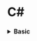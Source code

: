 # C# 

<div style="width:1000px;margin:auto">
<details><summary><b>Basic</b></summary>
<details><summary><b>Input / Output</b></summary>
```csharp
// Reading input from user.
string name = Console.ReadLine();
int num = int.Parse(Console.ReadLine());   // parse the string into integer.
# Handle if user doesn't provide an integer
int x = 0;
int.TryParse(Console.ReadLine(), out x);

// Printing the output
Console.WriteLine("Hello " + name);
Console.Write("Hello {0}", name);
```
</details>

<details><summary><b>Data Types</b></summary>
```csharp
byte ByteNumber = 123;   // 1 byte (0 --> 255)
sbyte SByteNum  = -12;    // 1 byte (-128 --> 127)


short shortNumber = 2;    // 2 bytes (-32,768 --> 32,768)
ushort UshortNum = 12;   // 2 bytes (0 --> 65,535)

int intNumber = 10;          // 4 bytes (-2,147,483,648 --> 2,147,483,648)
uint UintNum =  120;        // 4 bytes (0 --> 4,294,967,295)

long LongNum = 213;       // 8 bytes (-9,223,372,036,854,775,808 --> +9,223,...)
ulong ULongNum = 12;     // 8 bytes (0 --> 18,446,744,073,709,551,615)

float floatNumber = 10.123f;       // 4 bytes.
double douNumber = 121.234d;	// 8 bytes.
decimal decNumber = 123m;		// 16 bytes.

string name = "Mosaab";
char character = 'M';

bool condition = true;

// Let C# determine the type of data.
// using "var" keyword.
var test = 1000;
```
</details>

<details><summary><b>Casting</b></summary>
```csharp
int intNumber = 10;
float floatNumber = 10.123f;
double douNumber = 121.234d;
string name = "";

# First way.
name = intNumber.ToString();

# Second way: using Convert class.
searialNo = Convert.ToInt32 (anyNo);

# Third way: direct casting.
searialNo = (int)anyNo;
```
</details>

<details><summary><b>DateTime</b></summary>
```csharp
# DateTime
DateTime myDate = new DateTime(2020, 5, 25);
DateTime myDate = DateTime.Today;
DateTime myDate = DateTime.Now;

# Show DateTime 
Console.WriteLine(myDate.ToShortDateString());  // show only the date (short format).
Console.WriteLine(myDate.ToShortTimeString());  // show only the time (short format).
Console.WriteLine(myDate.ToLongDateString());   // (long format)
Console.WriteLine(myDate.ToLongTimeString());   // (long format)

# Formatted datetime.
string formattedDate = string.Format("Date is {0: yyyy MMMM dddd HH mm ss tt}", myDate);
Console.WriteLine(formattedDate);
```
</details>

<details><summary><b>If Condition</b></summary>
```csharp
if (num1 > num2)
{
	Console.WriteLine ("Num1 is larger than Num2");
}
else if (num1 < num2)
{
	Console.WriteLine ("Num1 is less than Num2");
}
else
{
	Console.WriteLine ("Num1 equals Num2");
}
```
</details>

<details><summary><b>Constants</b></summary>
```csharp
const double gravity = 9.8d;
```
</details>

<details><summary><b>String Manipulations</b></summary>
```csharp
string movieName = "       Lord of the RingS      ";

// Indexing
Console.WriteLine (movieName[12]);

// Trim
Console.WriteLine (movieName.Trim());

// Upper Case
Console.WriteLine (movieName.ToUpper ().Trim ());

// Lower Case
Console.WriteLine (movieName.Trim ().ToLower ());

// Length
Console.WriteLine (movieName.Length);

// Replace
Console.WriteLine (movieName.Replace ('l', 'L').Trim ());

// Index of 
Console.WriteLine (movieName.IndexOf ('o'));

// Last Index of
Console.WriteLine (movieName.LastIndexOf ('o')); 

// Substring
Console.WriteLine (movieName.Trim().Substring (5, 2));

// Remove after Index
Console.WriteLine (movieName.Trim().Remove (4));

// Insert
Console.WriteLine (movieName.Trim().Insert (0, "Added "));
```
</details>

<details><summary><b>Escape Characters</b></summary>
```csharp
// Ignore the special characters.
string path = @"C:\nami\tark";

// Don't ignore the special characters.
string path = "C:\\nami\\tark"
```
</details>

<details><summary><b>String Interpolation</b></summary>
```csharp
string name = "Mosaab";

Console.WriteLine("Welcome " + name);
Console.WriteLine("Welcome {0}", name);
Console.WriteLine($"Welcome {name}");
```
</details>

<details><summary><b>Loops</b></summary>
```csharp
// For Loop
for(int i = 0; i <= 10; i++) {
	Console.WriteLine (i);
}

// While Loop
int x = 5;
while (x <= 10) {
	Console.WriteLine (x++);
}
```
</details>

<details><summary><b>Math</b></summary>
```csharp
double x = 4.226d;

// Ceiling
Console.WriteLine($"Ceiling: {Math.Ceiling(x)}");

// Floor
Console.WriteLine($"Floor: {Math.Floor(x)}");

// Round
Console.WriteLine($"Round: {Math.Round(x, 2)}");

// Truncate
Console.WriteLine($"Truncate: {Math.Truncate(x)}");

// Max
Console.WriteLine($"Max: {Math.Max(x, y)}");

// Min
Console.WriteLine($"Min: {Math.Min(x, y)}");

// Sqrt
Console.WriteLine($"Sqrt: {Math.Sqrt(y)}");

// POW
Console.WriteLine($"Pow: {Math.Pow(2, 2)}");
```
</details>

<details><summary><b>Random</b></summary>
```csharp
// Random Integer.
Random rand = new Random();
int x = 0;
x = rand.Next(1, 13);
Console.WriteLine("Month: " + x);

// Random Float
double y = 0;
y = rand.NextDouble() * 10;
Console.WriteLine("Random Double: " + y);
```
</details>

<details><summary><b>Array</b></summary>
<h4>Arrays</h4>
```csharp
// Instansiate an array
int[] nums = new int[5] { 1, 2, 3, 4, 5 };
string[] days = { "Sun", "Mon", "Tue", "Wed", "Thur", "Fri", "Sat" };

// Loop over the arrays. using FOR
for (int i=0; i < nums.Length; i++) {
	Console.WriteLine (nums [i]);
}

// Loop Over the array. using FOREACH.
foreach(var day in days) {
	Console.WriteLine (day);
}
```
</details>

<details><summary><b>Method/Function</b></summary>
<h4>1. Basic Structure</h4>
```csharp
// Define the method outside of the Main method.
static void DisplayMessage() {
	Console.WriteLine("Process is done");
}
```

<h4>2. Parameters</h4>
```csharp
// Define the method outside of the Main method.
static int Add(int x, int y) {
	return x + y
}
```

<h4>3. value Vs. reference</h4>
```csharp
// variable has to be initialized.
int x = 10;

// outside of the main method
static void ChangeX(ref int x) {
	x = 200;
}

// to call the function as follows:
ChangeX(ref x)
```
```csharp
// if variable is not instialized, we can use "out" keyword.
int x;

// outside of the main method.
static void Change(out int x) {
	x = 200;
}

// use it like this.
Change(out x);
```

<h4>4. Overloaded Methods</h4>
```csharp
static void WelcomeGuest() {
	Console.WriteLine("Something");
}

static void WelcomeGuest(string name) {
	Console.WriteLine($"Welcome {name}");
}
```
</details>
</details><hr>
<details><summary><b>OOP</b></summary>
<details><summary><b>Class</b> & <b>Getter & Setter</b></summary>
```csharp
// everthing is by default private
class Person {
	string firstName;
	public string lastName;
	DateTime birthDate;
	string country;
	
	// Getter & Setter
	public string FirstName {
		get { return firstName; }
		set { firstName = value; }
	}
	
	// Another way of Getter & Setter
	public DateTime BirthDate { get; set; }
}

// instatiating the class in the main method
Person perOne = new Person();
perOne.FirstName = "Mosaab";
perOne.BirthDate = new DateTime(12, 1, 1996);
```
</details>

<details><summary><b>Constructor</b></summary>
```csharp
// everthing is by default private
class Person {
	string firstName;
	public string lastName;
	DateTime birthDate;
	string country;
	
	// Constructor
	public Person (string first, string last) {
		firstName = first;
		lastName  = last;
	}
}

// instatiating the class in the main method
Person perOne = new Person("Mosaab", "Muhammad");
```
</details>

<details><summary><b>Static Methods</b></summary>
<h4>Used without the need to instantiate the class.</h4>
```csharp
static void Main() {
	Person person = new Person();
	person.SayHi(); // called from the static method.
}

static void SayHi() {
	Console.WriteLine("Hi!, from static method");
}


class Person {
	public void SayHi() {
		// print something.
	}
}
```
</details>
<details><summary><b>Inheritance</b></summary>
<p><img src="./imgs/inheritance.png" alt="" /></p>
```csharp
	class Dog : Animal {

	}
```
</details>

<details><summary><b>Access Modifiers</b></summary><p><ul>
<li><b>Public:</b> Access is not restricted.</li>
<li><b>Protected:</b> Access is limited to the containing class or types derived from the containing class.</li>
<li><b>Private:</b> Access is limited to the containing type.</li>
<li><b>Internal:</b> Access is limited to the current assembly.</li>
<li><b>Protected Internal:</b> Access is limited to the current assembly or types derived from the containing class.</li>
</ul></p></details>

<details><summary><b>Polymorphism</b></summary>
<h5>use `virtual` in the parent class, and `override` in the child class.</h5>
```csharp
class MainClass
{
	public static void Main (string[] args)
	{
		Shape[] shapes = new Shape[3];
		shapes [0] = new Line ();
		shapes [1] = new Circle ();
		shapes [2] = new Triangle ();

		foreach (var shape in shapes) {
			shape.Draw ();
		}
	}
}

class Shape {
	public virtual void Draw() {
		Console.WriteLine ("I am a simple shape");
	}
}

class Circle : Shape {
	public override void Draw() {
		Console.WriteLine ("I am a Circle");
	}
}

class Triangle : Shape {
	public override void Draw() {
		Console.WriteLine ("I am a Triangel");
	}
}

class Line : Shape {
	public override void Draw() {
		Console.WriteLine ("I am a Line");
	}
}
```
</details>
<details><summary><b>Abstraction</b></summary>
<p><b>Abstract Class</b> is a concept or an idea not associated with any specific instance. "Can't be instantiated"</p>
```csharp
class MainClass
{
	static void Main()
	{
		Line line = new Line ();
		line.SayHi();
	}

}

abstract class Shape
{
	public void SayHi()
	{
		Console.WriteLine ("Hi from the abstract class.");
	}

	abstract public void Draw();
}

class Line : Shape
{
	public override  void Draw()
	{
		Console.WriteLine ("Hi Im a line");
	}
}
```
</details>
<details><summary><b>#region</b> & <b>#endregion</b></summary>
```csharp
// region is used to fold the code.
class Program {
	public static void Main() {
		Mercedes car = new Mercedes ();
		car.DisplayInfo ();
	}
}

#region Car = This is the solution for the car exercies
class Car {

	#region Properties
	private decimal price;
	protected int maxSpeed;
	public string color;
	#endregion

	protected decimal Price {
		get { return price; }
		set { price = value; }
	}

	public virtual void DisplayInfo() {
		price = 10000;
		maxSpeed = 300;
		color = "Black";

		Console.WriteLine ($"Default values: price is {Price}, max speed = {maxSpeed}, color = {color}");
	}
}

class Mercedes : Car {
	public override void DisplayInfo() {
		base.DisplayInfo ();

		base.Price = 15000;
		base.color = "blue";
		base.maxSpeed = 200;

		Console.WriteLine ($"Overriden values: price = {Price}, speed = {maxSpeed}, color = {color}");
	}
}
#endregion

```
</details>
<details><summary><b>Sealed Class</b> can't be inherted </summary>
```csharp
// Animal class CAN'T be inherted.
sealed class Animal {
	public int number = 200;
}
```
</details>
<details><summary><b>Static Class</b></summary>
<p><ul>
<li>You can only have static members</li>
<li>You can't create an instance of it</li>
<li>They are implicitly sealed</li>
</ul></p>
```csharp
class Program {
	public static void Main() {
		// There's no need to instantiate a class.
		Animal.GetAge ();
	}
}

static class Animal {
	// members must be static
	static public string name;

	// methods must be static
	static public void GetAge() {
		Console.WriteLine (DateTime.Now.Year - DateTime.Now.AddYears (-2).Year);
	}
	
}
```
</details>
<details><summary><b>Nested Class</b></summary>
```csharp
class Program {
	public static void Main() {
		Animal animal = new Animal ();

		// instantiate a dog nested class.
		Animal.Dog dog = new Animal.Dog ();

		// instantiate a cat nested class.
		Animal.Cat cat = new Animal.Cat ();
	}
}

class Animal {
	public string name;
	public string country;

	public class Dog {
		public string breed;
		public string nickName;
	}

	public class Cat {
		public string CatName;
	}
}
```
</details>

<details><summary><b>Partial Class</b></summary>
when you write parts of the same class in different places.
```csharp
class Program {
	public static void Main() {
		Animal animal = new Animal ();
		Console.WriteLine (animal.age + " " + animal.name);
	}
}

partial class Animal {
	public int age = 13;
	
}

partial class Animal {
	public string name = "Max";
}

```
</details>
<details><summary><b>Namespace</b></summary>
```csharp
namespace Learning_C_Sharp
{
	class Program {
		public static void Main() {
			System.Console.WriteLine ();
			NameSpace.Animal animal = new NameSpace.Animal ();
			animal.SayHi ();
		}
	}
}

namespace NameSpace {
	class Animal {
		public string animalColor;

		public void SayHi() {
			Console.WriteLine ("Hi from my own namespace");
		}
	}
}
```
</details>
<details><summary><b>Struct</b></summary>
<p><img src="imgs/struct.png" alt="" /></p>

```csharp
namespace Learning_C_Sharp
{
	class Program {
		public static void Main() {
			Employee emp = new Employee ("Mosaab", "Data Scientist", 9000);
			Console.WriteLine ($"Name: {emp.name}, Job: {emp.job}, Salary: ");
		}
	}

	struct Employee {
		public string name;
		public string job;
		private decimal salary;

		public Employee(string EmpName, string EmpJob, decimal EmpSalary) {
			name   = EmpName;
			job    = EmpJob;
			salary = EmpSalary;
		}

		//public decimal Salary () {get; set;}

		public void SayHi() {
			Console.WriteLine ("Hi from the method in struct");
		}
	}
}
```
</details>
<details><summary><b>Enum</b></summary>
```
namespace Learning_C_Sharp {
	class Program {
		public static void Main() {
			string weekDayName = WeekDay.Monday.ToString ();
			WeekDay day = WeekDay.Sunday;

			Console.WriteLine ((int)day+" "+weekDayName);
		}
	}
	enum WeekDay {
		Monday,
		Tuesday,
		Wednesday,
		Thursday,
		Friday = 40,
		Saturday = 50,
		Sunday = 60
	}
}
```
</details>
<details><summary><b>this</b> Keyword</summary>
```
namespace Learning_C_Sharp {
	class Program {
		public static void Main() {
			Animal ani = new Animal("Mosaab");

			Console.WriteLine ($"Hello {ani.Name}");
		}
	}

	class Animal {
	 	string name;

		public Animal (string name) {
			this.name = name;
		}

		public string Name {
			get { return name; }
			set { name = value; }
		}
	}
}

```
</details>

<details><summary><b>Interface</b></summary>
<details><summary>Interface Vs Abstract</summary>
<p><img src="./imgs/interface.png" alt="" /></p>
<p><img src="./imgs/interfaceVsAbstract.png" alt="" /></p>
</details>

```
namespace Learning_C_Sharp {
	class Program {
		public static void Main() {
			Dog dog = new Dog ();
			dog.Attack (); 
			dog.Run ();
		}
	}

	public interface IAnimal {
		void Run();
	}

	public interface IDogCommands : IAnimal{
		void Stay();
		void Sit();
		void Attack();

		string DogName { get; set; }
	}

	class Dog : IDogCommands, IAnimal {
		private string DogBreed;

		public void Stay() {
			Console.WriteLine ("Do is staying");
		}
		public void Sit() {
			Console.WriteLine ("Dog is sitting.");
		}
		public void Attack() {
			Console.WriteLine ("Attack");
		}
		public void Run() {
			Console.WriteLine ("Run");
		}

		public string DogName { get; set; }
	}

}
```
</details>

<details><summary><b>Composition</b></summary>
<ul>
<li><b>Composition</b> is defined as <i>"part-of"</i> relationship between objects, i.e. Engine is part of Car.</li>
<li>The lifetime of the child instance is denpendant on the owner or the parent class instance. Child objects doesn't have their lifecycle without parent object.</li>
<li>If a parent object is deleted, all its child objects will also be deleted</li>
</ul>
</details>

<details><summary><b>Aggregation</b></summary>
<p><img src="./imgs/20200328-154806.png" alt="" /></p>
<p><img src="./imgs/20200328-154942.png" alt="" /></p>
</details>

<details><summary><b>Association</b></summary>
<p><img src="./imgs/20200328-155201.png" alt="" /></p>
<p><img src="./imgs/20200328-155340.png" alt="" /></p>
</details>
</details><hr>

<details><summary><b>Advanced</b></summary>
<details><summary><b>.NET</b></summary>
<p><b>.NET</b> is a component of Windows that includes a virtual execution system called the <b>(CLR)</b> Common Language Runtime and a unified set of class libraries.</p>
</details>
<details><summary><b>Debug.WriteLine()</b></summary>
```
using System.Diagnostics;

namespace Learning_C_Sharp {
	class Program {
		public static void Main() {
			int x = 0;
			int y = 2;

			Debug.WriteLine($"x = {x}");
			Debug.WriteLineIf(y > 0, $"y = {y}");
		}
	}
}
```
</details>

<details><summary><b>Documentation</b></summary>
Write /// then it will show like this:
```
/// <summary>
/// Class Animal will be a base class for the child classes like Dogs.
/// </summary>
class Program {

}
```
</details>
<details><summary><b>Files</b></summary>
```
using System.IO;

namespace Learning_C_Sharp {
	class Program {
		public static void Main() {
			// WRITING
			string file = @"path/to/your/file";
			StreamWriter sw = new StreamWriter(file, true);
			sw.WriteLine ("John");
			sw.WriteLine ("Ahmed");
			sw.Close ();
			
			// READING
			string file = @"path/to/your/file";
			StreamReader sr = new StreamReader(file);
			Console.WriteLine(sr.ReadToEnd());
			Console.WriteLine("File Ended");
			sr.Close();
		}
	}
}
```
</details>

<details><summary><b>Console.Color</b></summary>
```
namespace Learning_C_Sharp {
	class Program {
		public static void Main() {
			string msg = "Hallo, Guten Morgen";

			Console.ForegroundColor = ConsoleColor.Green;
			Console.WriteLine (msg);

			Console.ForegroundColor = ConsoleColor.DarkYellow;
			Console.BackgroundColor = ConsoleColor.White;
			Console.WriteLine (msg);
		}

	}
}
```
</details>
<details><summary><b>Digit Seperator</b></summary>
```
var distance = 149_600_000;
```
</details>
<details><summary><b>"default"</b> Keyword</summary>
```
namespace Learning_C_Sharp {
	class Program {
		public static void Main() {
			long longVar = default(long);
			string str   = default(string);
			int integer = default(int);

			Console.WriteLine ($"{longVar}, {str}, {integer}");
		}

	}
}
```
</details>

<details><summary><b>Optional</b> parameters</summary>
```
namespace Learning_C_Sharp {
    class Program {
        public static void Main() {
            print();
        }

        public static void print(object msg = null) {
    		Console.WriteLine(msg);
    	}
    }
}
```
</details>
<details><summary><b>Named</b> parameters</summary>
```
namespace Learning_C_Sharp {
    class Program {
        public static void Main()
        {
            DisplayInfo(playerName: "Ronaldo", playerNum: 11, playerGoals: 23);
        }

        public static void print(object msg = null) {
    		Console.WriteLine(msg);
    	}

        public static void DisplayInfo(int playerNum,
                                       string playerName,
                                       int playerGoals,
                                       string country="Unkown")
        {
            print(playerNum);
            print(playerName);
            print(playerGoals);
            print(country);
        }
    }
}
```
</details>
<details><summary><b>Generic</b> parameters</summary>
```
namespace Learning_C_Sharp {
    class Program {
        public static void Main()
        {
            print("hello");
            print(10);
            print(Tuple.Create(10, 20));
        }

        public static void print<T>(T msg)
        {
            Console.WriteLine(msg);
        }
    }
}
```
</details>
<details><summary><b>"params"</b> keyword</summary>
```
namespace Learning_C_Sharp {
    class Program {
        public static void Main()
        {
            printAll("Ahemd", "Mohamed", "Sayed", "Shaker");
        }

        public static void print<T>(T msg)
        {
            Console.WriteLine(msg);
        }

        public static void printAll<T>]](params T[] names)
        {
            foreach(var name in names)
            {
                print(name);
            }
        }
    }
}
```
</details>
<details><summary><b>Extention</b> methods</summary>
```
namespace Learning_C_Sharp {
    class Program {
        public static void Main()
        {
            int x = 0;
            string y = "100";
            Console.WriteLine(x.IsGreater(10));
            Console.WriteLine(y.IsNumber());
        }

    }
    static class CustomExtention
    {
        public static bool IsGreater(this int value, int number)
        {
            return value > number;
        }

        public static bool IsNumber(this string text)
        {
            return int.TryParse(text, out int result);
        }
    }
}
```
</details>
<details><summary><b>Stopwatch</b></summary>
```
using System;
using System.Diagnostics;

namespace Learning_C_Sharp {
    class Program {
        public static void Main()
        {
            Stopwatch watch = new Stopwatch();
            watch.Start();
            for(int i = 0; i < 1000; i++)
            {

            }
            watch.Stop();

            print($"MilliSeconds: {watch.Elapsed.Milliseconds}");
            print($"Total in Milli: {watch.Elapsed.TotalMilliseconds}");
            print($"Total Seconds: {watch.Elapsed.TotalSeconds}");
            print($"Seconds: {watch.Elapsed.Seconds}");
            print($"Ticks: {watch.Elapsed.Ticks}");
        }

        public static void print<T>(T str)
        {
            Console.WriteLine(str);
        }
    }
}
```
</details>

<details><summary><b>Delegates</b></summary>
<p>A delegate is a reference type variable that holds the reference to a method. Which means delegates allow methods to be passed as parameters.</p>

```
namespace Learning_C_Sharp {
    // void delegate with no argument.
    public delegate void PlayerInfoDel();

    // Void delegate with one string argument.
    public delegate void PlayerInfoWithNameDel(string playerName);

    // Void Delegate with one string and one integer arguments.
    public delegate void PlayerInfoNameWithGoalsDel(string name, int goals);
    class Program
    {
        public static void Main()
        {
            PlayerInfoDel ronaldoino = new PlayerInfoDel(DisplayInfo);
            ronaldoino.Invoke();
            // or we can invoke without using Invoke
            ronaldoino();

            PlayerInfoWithNameDel playerName = new PlayerInfoWithNameDel(DisplayInfo);
            playerName("Messi");

            PlayerInfoNameWithGoalsDel player = new PlayerInfoNameWithGoalsDel(HandlePlayerInfoNameWithGoalsDel);
            player("Mosaab", 10);


        }

        static void HandlePlayerInfoNameWithGoalsDel(string name, int goals)
        {
            print($"Information about: {name}, goals: {goals}");
        }


        public static void print<T>(T str)
        {
            Console.WriteLine(str);
        }

        public static void DisplayInfo()
        {
            print("Information about: Ronaldinho");
        }

        public static void DisplayInfo(string name)
        {
            print($"Information about: {name}");
        }

        public static void DisplayInfo(string name, int goals)
        {
        }
    }
}
```
</details>
<details><summary><b>Multi-cast Delegates</b></summary>
```
namespace Learning_C_Sharp {
    public delegate void SayHiDelegate();

    class Program
    {
        public static void Main()
        {
            SayHiDelegate sayHi = null;
            sayHi = new SayHiDelegate(sayHiEnglish);
            sayHi += new SayHiDelegate(sayHiSpanish);
            sayHi += new SayHiDelegate(sayHiGerman);

            sayHi();
        }

        public static void print<T>(T msg)
        {
            Console.WriteLine(msg);
        }

        public static void sayHiEnglish()
        {
            print("Hi there.");
        }

        public static void sayHiSpanish()
        {
            print("Hola.");
        }

        public static void sayHiGerman()
        {
            print("Hallo.");
        }
    }
}
```
</details>
<details><summary><b>Generic Delegates</b></summary>
```
namespace Learning_C_Sharp {

    public delegate T DisplayInfo<T>(T value);
    class Program
    {
        public static void Main()
        {
            DisplayInfo<int> Num = new DisplayInfo<int>(DisplayValue);
            Num(100);
        }

        public static void print<T>(T msg)
        {
            Console.WriteLine(msg);
        }

        public static T DisplayValue<T>(T value)
        {
            print($"Hi there. {value.GetType().Name}");
            return value;
        }
    }
}
```
</details>
<details><summary><b>Anonymous Methods </b></summary>
```
namespace Learning_C_Sharp {
    delegate void DisplayDel();
    delegate void Display2Del(int num);

    class Program
    {
        public static void Main()
        {
            DisplayDel Num = delegate { print("Hi there, Anonymous method"); };
            Num();

            Display2Del Num2 = delegate (int num2) { print($"Hi {num2}"); };
            Num2(10002);
        }

        public static void print<T>(T msg)
        {
            Console.WriteLine(msg);
        }
    }
}
```
</details>
<details><summary><b>Lambda Method </b></summary>
```
namespace Learning_C_Sharp {
    delegate void Display2Del(int num);
    delegate void DisplayMsgDel();

    class Program
    {
        public static void Main()
        {
            Display2Del Num2 = n => print($"n*3: {n * 3}");
            Num2(10);

            DisplayMsgDel msg = () => print($"Cool man, cool");
            msg();
        }

        public static void print<T>(T msg)
        {
            Console.WriteLine(msg);
        }
    }
}
```
<h5>Lambda methods with Generic collection</h5>
```
namespace Learning_C_Sharp {
    class Program
    {
        public static void Main()
        {
            List<int> list = new List<int>();
            list.Add(1); list.Add(2); list.Add(5); list.Add(10);
            list.Add(5); list.Add(3); list.Add(9); list.Add(8);

            var odd = list.Where(n => n % 2 != 0).ToList();
            var even = list.Where(n => n % 2 == 0).ToList();

            foreach(var item in odd)
            {
                print(item);
            }
            print("-----------------");
            foreach(var item in even)
            {
                print(item);
            }
        }

        public static void print<T>(T msg)
        {
            Console.WriteLine(msg);
        }
    }
}
```
</details>
<details><summary><b>Generic Delegeate Func </b></summary>
```
namespace Learning_C_Sharp {
    class Program
    {
        public static void Main()
        {
            Func<int, int, int> funcOne = AddTwoNumbers;
            print(AddTwoNumbers(3, 10));

            Func<int> funcTwo = AddTwoNumbers;
            print(AddTwoNumbers());
        }

        public static void print<T>(T msg)
        {
            Console.WriteLine(msg);
        }

        public static int AddTwoNumbers(int x, int y)
        {
            return x + y;
        }

        public static int AddTwoNumbers()
        {
            int z = 0;
            int x = 5;
            int y = 2;

            z = x + y;
            return z;
        }
    }
}
```
</details>


</details><hr>

<details><summary><b>Collections</b></summary>
<details><summary><b>ArrayList</b> (Non-Generic)</summary>
```
using System.Collections;

namespace Learning_C_Sharp {
	class Program {
		public static void Main() {
			// Creating
			ArrayList array = new ArrayList ();

			// Adding
			array.Add ("first");
			array.Add (12);
			array.Add (41.2d);

			// Looping
			foreach(var item in array) {
				Console.WriteLine (item);
			}

			// Inserting
			array.Insert (1, "second");

			Console.WriteLine ("----------------");

			// Length & Indexing
			for(var i = 0; i < array.Count; i++) {
				Console.WriteLine (array [i]);
			}

			// Sorting
			ArrayList arr2 = new ArrayList ();
			arr2.Add ("Ahmed");
			arr2.Add ("Mosaab");
			arr2.Add ("Sally");

			arr2.Sort ();
			Console.WriteLine ("----------------");
			foreach(var item in arr2) {
				Console.WriteLine (item);
			}

			// Reversing
			arr2.Reverse ();
			Console.WriteLine ("----------------");
			foreach(var item in arr2) {
				Console.WriteLine (item);
			}

			// Removing
			arr2.Remove ("Ahmed");    // Remove an item.
			arr2.RemoveAt (0);        // Remove item at index.
			//arr2.RemoveRange (1, 3);  // Remove items between these range.
			//arr2.Clear ();            // Remove all items.
			Console.WriteLine ("----------------");
			foreach(var item in arr2) {
				Console.WriteLine (item);
			}

			// Contains
			Console.WriteLine (array.Contains (12));

			// GetRange
			ArrayList subArr = new ArrayList ();
			subArr = array.GetRange (0, 2);

			foreach(var item in subArr) {
				Console.WriteLine (item); 
			}
		}
	}
}
```
</details>
<details><summary><b>Hashtables</b> (Non-Generic)</summary>
```
using System.Collections;

namespace Learning_C_Sharp {
	class Program {
		public static void Main() {
			// Creating
			Hashtable table = new Hashtable ();

			// Adding
			table.Add ("Microsoft", "USA");
			table.Add ("Sony", "Japan");
			table.Add ("IKEA", "Sweden");
			table.Add ("Mercedes", "Germany");

			// Looping
			foreach (DictionaryEntry item in table) {
				Console.WriteLine ($"{item.Key}: {item.Value}");
			}
			for(var i = 0; i < table .Count; i++) {
				Console.WriteLine ($"{table.GetKey(i)}: {list.GetByIndex(i)}");
			}

			// Length
			Console.WriteLine (table.Count);

			// Remove
			table.Remove ("IKEA");
			foreach(DictionaryEntry item in table) {
				Console.WriteLine (item.Key); 
			}

			// Contains
			Console.WriteLine (table.Contains ("panasonic")); // for keys.
			Console.WriteLine (table.ContainsValue ("Japan")); // for values.

			// To ArrayList
			ArrayList arr = new ArrayList (table.Values);
			foreach (var item in arr) {
				Console.WriteLine (item);
			}
		}
	}
}
```
</details>

<details><summary><b>SortedList</b> (Non-Generic)</summary>
<ul>
<li>There is generic and non-generic SortedList</li>
<li>Stores the key-value pairs in ascending order of the key.</li>
<li>Key must be unique and can't be null.</li>
<li>Value can be null or duplicate.</li>
<li>Value can be of any type</li>

```
using System.Collections;

namespace Learning_C_Sharp {
	class Program {
		public static void Main() {
			// Creating
			SortedList list = new SortedList ();

			// Adding
			/// No duplicate keys.
			/// duplicate values allowed.
			list.Add (10, "Jan");
			list.Add (2, "Feb");
			list.Add (3, "Mar");
			list.Add (4, "Apr");

			// Length
			Console.WriteLine (list.Count);

			// Looping
			foreach(DictionaryEntry item in list) {
				Console.WriteLine ($"{item.Key}: {item.Value}");
			}

			for(var i = 0; i < list.Count; i++) {
				Console.WriteLine ($"{list.GetKey(i)}: {list.GetByIndex(i)}");
			}

			// Index
			Console.WriteLine (list [10].ToString ());

			// Remove
			list.RemoveAt (1);

			foreach(DictionaryEntry item in list) {
				print ($"{item.Key}: {item.Value}");
			}

			// Contains
			print (list.ContainsValue ("Apr"));
		
			// To ArrayList
			ArrayList arr = new ArrayList (list.Values);

		}

		public static void print(object msg) {
			Console.WriteLine (msg);
		}
	}
}
```
</details>
<details><summary><b>Stack</b> (Non-Generic)</summary>
```
using System.Collections;

namespace Learning_C_Sharp {
	class Program {
		public static void Main() {
			// Creating.
			Stack st = new Stack ();

			// Adding.
			st.Push ("David");
			st.Push ("Emmy");
			st.Push ("Jack");
			st.Push ("Emma");

			// Length.
			print (st.Count);

			// Looping.
			foreach(var item in st) {
				print (item); 
			}

			// Peek at the first element to go.
			print ("---------------");
			print (st.Peek ());

			// Remove (pop).
			print ("---------------");
			print (st.Pop ());
			print (st.Count);

			foreach(var item in st) {
				print (item);
			}
		}
		public static void print(object msg) {
			Console.WriteLine (msg);
		}
	}
}
```
</details>
<details><summary><b>Queue</b> (Non-Generic)</summary>
```
using System.Collections;

namespace Learning_C_Sharp {
	class Program {
		public static void Main() {
			// Creating.
			Queue qu = new Queue ();

			// Adding
			qu.Enqueue ("Cavin");
			qu.Enqueue ("Tom");
			qu.Enqueue ("Emma");

			// Length
			print (qu.Count);

			// Loop
			foreach(var item in qu) {
				print (item);
			}

			// Peek at the first element.
			print ($"First element: {qu.Peek ()}");

			// Remove (Dequeue)
			print (qu.Dequeue ()); 

		}

		public static void print(object msg) {
			Console.WriteLine (msg);
		}
	}
}
```
</details>
<details><summary><b>BitArray</b> (Non-Generic)</summary>
```
using System.Collections;

namespace Learning_C_Sharp {
	class Program {
		public static void Main() {
			// Creating.
			bool[] boolArr = new bool[4];

			boolArr [0] = false;
			boolArr [1] = false;
			boolArr [2] = false;
			boolArr [3] = true;

			BitArray firstArr = new BitArray(4);
			BitArray secondArr = new BitArray (boolArr);

			// Setting Values.
			firstArr.Set (0, false);
			firstArr.Set (1, false);
			firstArr.Set (2, true);
			firstArr.Set (3, true);

			// Loop
			foreach(var item in secondArr) {
				print (item);
			}

			// Length
			print (secondArr.Count);

			// AND - OR - NOT
			BitArray result = new BitArray (4);
			// result = firstArr.And (secondArr);
			// result = firstArr.Or (secondArr);
			result = firstArr.Not ();

			foreach(var item in result) {
				print (item);
			}


		}

		public static void print(object msg) {
			Console.WriteLine (msg);
		}
	}
}
```
</details>
<details><summary><b>List</b> (Generic)</summary>
<ul>
<li>Stores elements of the specified type.</li>
<li>It grows and shrinks automatically.</li>
<li>Can store multiple null and duplicate elements</li>
<li>Can be accessed using indexer, for loop or foreach statement</li>
<li>It is ideal for storing and retrieving large number of elements</li>
</ul>

```
using System.Collections.Generic;

namespace Learning_C_Sharp {
	class Program {
		public static void Main() {
			// Creating
			List<string> firstList = new List<string> ();
			IList<string> secList = new List<string> ();

			// Adding.
			firstList.Add ("England");
			firstList.Add ("Hungary");
			firstList.Add ("China");
			firstList.Add ("Germany");
			firstList.Add ("Egypt");

			// Count/Length
			print (firstList.Count);

			// Loop
			foreach(var item in firstList) {
				print (item);
			}
			print ("-------------");

			for(var i = 0; i < firstList.Count; i++) {
				print (firstList[i]);
			}

			// Sorting
			print ("-------------");
			firstList.Sort ();
			printList (firstList);

			// Reverse
			print ("---------");
			firstList.Reverse ();
			printList (firstList);

			// Remove
			firstList.Remove ("Egypt");   // Remove value.
			firstList.RemoveAt (0);       // Remove value at index.
			// firstList.RemoveRange (0, 1); // Remove range.
			// firstList.Clear ();			  // Remove All values.

			// Contains.
			print (firstList.Contains ("Egypt"));

			// Get Range
			firstList.GetRange (0, 2);
		}

		public static void print(object msg) {
			Console.WriteLine (msg);
		}

		public static void printList(List<string> list) {
			foreach (var item in list) {
				print (item);
			}
		}
	}
}
```
</details>
<details><summary><b>Dictionary</b> (Generic)</summary>
```
using System.Collections.Generic;
using System.Linq;

namespace Learning_C_Sharp {
	class Program {
		public static void Main() {
			// Creating
			Dictionary<string, string> cap = new Dictionary<string, string>();

			// Adding
			cap.Add("Russia", "Moscow");
			cap.Add("Italy", "Rome");
			cap.Add("England", "London");
			cap.Add("Japan", "Tokyo");

			// Creating with Initialization.
			Dictionary<int, string> names = new Dictionary<int, string> () {
				{ 1, "James" },
				{ 2, "Mosaab" },
				{ 3, "Muhammad" }
			};

			// Length/Count
			print ($"Count: {cap.Count}");

			// Loop
			foreach(var item in cap) {
				print($"{item.Key}: {item.Value}");
			}
			print ("----------------");

			for(int i = 0; i < cap.Count; i++) {
				print ($"{cap.Keys.ElementAt(i)}: {cap[cap.Keys.ElementAt(i)]}");
			}

			// Get a Value by a Key.
			print (cap ["Japan"]);
			print(cap.TryGetValue ("Germany", out string result));

			// Remove All.
			// cap.Clear();

			// Contains.
			print(cap.ContainsKey("Japan"));

		}

		public static void print(object msg) {
			Console.WriteLine (msg);
		}

		public static void printDict(Dictionary<string, string> dict) {
			foreach(var item in dict) {
				print($"{item.Key}: {item.Value}");
			}
		}
	}

```
</details>

<details><summary><b>SortedList</b> (Generic)</summary>
```
using System.Collections.Generic;
using System.Linq;

namespace Learning_C_Sharp {
	class Program {
		public static void Main() {
            // Creating.
            SortedList<string, string> list = new SortedList<string, string>();

            // Adding
            list.Add("England", "London");
            list.Add("Japan", "Tokyo");
            list.Add("Egypt", "Cairo");
            list.Add("Italy", "Rome");

            // Count/Length
            print($"Count: {list.Count}");

            // Loop
            foreach(var item in list) {
                print($"{item.Key}: {item.Value}");
            }

            for(int i = 0; i < list.Count; i++) {
                print($"{list.Keys[i]}: {list.Values[i]}");
            }

            // TryGetValue.
            print($"Exists: {list.TryGetValue("Jack", out string number)}");

            // Remove
            list.Remove("Japan");
            // list.Clear();
            list.RemoveAt(0);
            printDict(list);

            // Contains
            print(list.ContainsKey("England"));
        }

		public static void print(object msg) {
			Console.WriteLine (msg);
		}

		public static void printDict(SortedList<string, string> dict) {
			foreach(var item in dict) {
				print($"{item.Key}: {item.Value}");
			}
		}
	}
}
```
</details>
<details><summary><b>SortedDictionary</b> (Generic)</summary>
<ul>
<li>SortedList uses less memory than SortedDictionary</li>
<li>SortedDictionary has faster insertion and removal operations for unsorted data.</li>
<li>If the list is populated all at once from sorted data, SortedList is faster than SortedDictionary</li>
</ul>
```
using System.Collections.Generic;
using System.Linq;

namespace Learning_C_Sharp {
	class Program {
		public static void Main() {
            SortedDictionary<int, string> colors = new SortedDictionary<int, string>();

            // Adding.
            colors.Add(4, "Blue");
            colors.Add(2, "Black");
            colors.Add(3, "Orange");
            colors.Add(5, "Purple");
            colors.Add(1, "White");

            // Looping
            foreach(var item in colors) {
                print($"{item.Key}: {item.Value}");
            }

            for(int i = 0; i < colors.Count; i++) {
                print($"{colors.Keys.ElementAt(i)}: {colors.Values.ElementAt(i)}");
            }

            // Remove
            colors.Remove(1);
            colors.Clear();
        }

		public static void print(object msg) {
			Console.WriteLine (msg);
		}
	}
}
```
</details>
<details><summary><b>Stack</b> (Generic)</summary>
```
using System.Collections.Generic;
using System.Linq;

namespace Learning_C_Sharp {
	class Program {
		public static void Main() {
            // Creating
            Stack<string> Ram = new Stack<string>();

            // Adding (pusing);
            Ram.Push("VSC");
            Ram.Push("Pandas");
            Ram.Push("Numpy");
            Ram.Push("Google Ghrome");

            // Loop
            foreach(var item in Ram)
            {
                print(item);
            }

            // Peek
            print(Ram.Peek());
        }

		public static void print(object msg) {
			Console.WriteLine (msg);
		}
	}
}
```
</details>

<details><summary><b>Queue</b> (Generic)</summary>
```
using System.Collections.Generic;
using System.Linq;

namespace Learning_C_Sharp {
	class Program {
		public static void Main() {
            // Creating
            Queue<DateTime> arrivals = new Queue<DateTime>();

            // Adding (Enqueue)
            arrivals.Enqueue(new DateTime(2017, 01, 01));
            arrivals.Enqueue(new DateTime(2016, 10, 14));
            arrivals.Enqueue(new DateTime(2018, 06, 02));

            // Peek.
            print(arrivals.Peek());

            // Length/Count
            print($"Count: {arrivals.Count}");

            // Loop
            foreach(var item in arrivals)
            {
                print(item);
            }

        }

		public static void print(object msg) {
			Console.WriteLine (msg);
		}
	}
}
```
</details>
<details><summary><b>KeyValuePair</b> (Generic)</summary>
<p><b>KeyValuePair</b> stores 2 values together. It's a single generic struct</p>

```
using System.Collections.Generic;
using System.Linq;

namespace Learning_C_Sharp {
	class Program {
		public static void Main() {
            // Creating
            var cap = new List<KeyValuePair<string, string>>();

            // Adding.
            cap.Add(new KeyValuePair<string, string>("Russia", "Moscow"));
            cap.Add(new KeyValuePair<string, string>("Sweden", "Stockholm"));
            cap.Add(new KeyValuePair<string, string>("Portugal", "Lisbon"));
            cap.Add(new KeyValuePair<string, string>("Egypt", "Cairo"));

            // Remove.
            cap.RemoveAt(0);

            // Loop
            foreach(var item in cap)
            {
                print(item.Key+" "+item.Value);
            }

            print(get_first_and_last());
            print(get_first_and_last().Key);
        }

		public static void print(object msg) {
			Console.WriteLine (msg);
		}

        public static KeyValuePair<string, string> get_first_and_last()
        {
            string firstName = "Mosaab";
            string lastName = "Muhammad";
            return new KeyValuePair<string, string>(firstName, lastName);
        }
    }
}
```
</details>
<details><summary><b>NameValueCollection</b></summary>
```
using System;
using System.Collections.Specialized;
using System.Collections;
using System.Collections.Generic;

namespace Learning_C_Sharp {
	class Program {
		public static void Main() {
            // Creating
            NameValueCollection cities = new NameValueCollection();

            // Adding.
            cities.Add("Germany", "Berlin");
            cities.Add("Germany", "Hamburg");
            cities.Add("Germany", "Frankfurt");
            cities.Add("Italy", "Milan");
            cities.Add("Italy", "Rome");

            // Loop.
            foreach(var item in cities)
            {
                print($"{item}: {cities[(string)item]}");
            }

            // Set.
            // This will change the values of italy to ONLY Venice.
            cities.Set("Italy", "Venice");

            // Remove.
            // cities.Clear();
            cities.Remove("Italy");
        }

        public static void print(object msg) {
			Console.WriteLine (msg);
		}

        public static KeyValuePair<string, string> get_first_and_last()
        {
            string firstName = "Mosaab";
            string lastName = "Muhammad";
            return new KeyValuePair<string, string>(firstName, lastName);
        }
    }
}
```
</details>


<details><summary><b>Cutom Generic Class</b></summary>
```
using System;
using System.Collections.Specialized;
using System.Collections.Generic;
using System.Linq;

namespace Learning_C_Sharp {
	class Program {
		public static void Main() {
            // Creating
            Buildings<int> empireState = new Buildings<int>();
            empireState.Name = "Empire";
            empireState.City = "New york";
            empireState.Height = 445;
            empireState.Weight = 365_000;

            Buildings<double> burjKhalifa = new Buildings<double>();
            burjKhalifa.Name = "Burj Khalifa";
            burjKhalifa.City = "Dubai";
            burjKhalifa.Height = 830;
            burjKhalifa.Weight = 450_000;

            print(empireState.Name);
            print(empireState.City);
            print(empireState.Height);
            print(empireState.Weight);

            print(burjKhalifa.Name);
            print(burjKhalifa.City);
            print(burjKhalifa.Height);
            print(burjKhalifa.Weight);

        }

        class Buildings<T>
        {
            private string name;
            public string Name
            {
                get { return name; }
                set { name = value; }
            }

            private string city;
            public string City
            {
                get { return city; }
                set { city = value; }
            }

            private T height;
            public T Height
            {
                get { return height; }
                set { height = value; }
            }

            private T weight;
            public T Weight
            {
                get { return weight; }
                set { weight = value; }
            }
        }
        public static void print(object msg) {
			Console.WriteLine (msg);
		}
	}
    }
}
```
</details>
<details><summary><b>Tuples</b></summary>
```
namespace Learning_C_Sharp {
	class Program {
        public static void Main() {
            // Creating
            var empInfo = new Tuple<int, string, string, DateTime, bool>(100, "Mosaab", "Muhammad", new DateTime(2017, 12, 10), true);

            // Display
            print(empInfo.Item1);
            print(empInfo.Item2);
            // and so on.

            // Another Creation procedure.
            var studentInfo = Tuple.Create(5, "John", "Cavin", new DateTime(2000, 10, 25));
            print(studentInfo.Item2);

        }

        public static void print(object msg) {
			Console.WriteLine (msg);
		}
    }
}
```
</details>
<details><summary><b>Nested Tuples</b></summary>
```
namespace Learning_C_Sharp {
	class Program {
        public static void Main() {
            // Creating
            var empInfo = new Tuple<int, string, string, string, string, string, string, Tuple<decimal, decimal, decimal, decimal, decimal, decimal, decimal>>
                (105, "James", "Moh", "cool", "", "", "", Tuple.Create(200m, 10m, 10m, 1231m, 12412m, 123m, 213m));

            print(empInfo.Item1);
            print(empInfo.Rest.Item7);
        }

        public static void print(object msg) {
			Console.WriteLine (msg);
		}
    }
}
```
</details>

<details><summary><b>Methods with Tuples</b></summary>
```
namespace Learning_C_Sharp {
    class Program {
        public static void Main() {
            var aria = Tuple.Create(12, "Aria", "Stark", "Winterfell");
            var sansa = Tuple.Create(18, "Sansa", "cool", "Winterfell");

            DisplayInfo(aria);
            DisplayInfo(sansa);
        }

        public static void print(object msg) {
    		Console.WriteLine(msg);
    	}

        public static void DisplayInfo(Tuple<int, string, string, string> personInfo)
        {
            print(personInfo.Item1);
            print(personInfo.Item2);
            print(personInfo.Item3);
            print(personInfo.Item4);
        }
    }
}
```
</details></details>
</div>